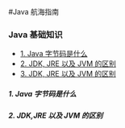 #Java 航海指南
### Java 基础知识

- [1. Java 字节码是什么](#1-Java-字节码是什么)
- [2. JDK, JRE 以及 JVM 的区别](#2-JDK,-JRE-以及-JVM-的区别)
- [3. JDK, JRE 以及 JVM 的区别](#2-JDK,-JRE-以及-JVM-的区别)

##### 1. Java 字节码是什么
##### 2. JDK,JRE 以及 JVM 的区别


